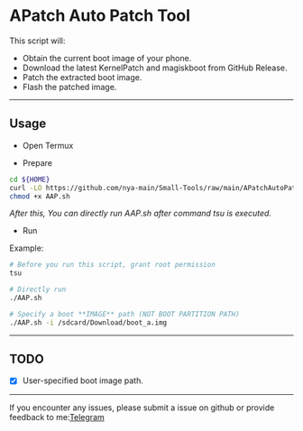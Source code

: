 # APatch Auto Patch Tool

This script will:

- Obtain the current boot image of your phone.
- Download the latest KernelPatch and magiskboot from GitHub Release.
- Patch the extracted boot image.
- Flash the patched image.

---

## Usage

- Open Termux

- Prepare

```bash
cd ${HOME}
curl -LO https://github.com/nya-main/Small-Tools/raw/main/APatchAutoPatch/AAP.sh
chmod +x AAP.sh
```

*After this, You can directly run AAP.sh after command tsu is executed.*

- Run

Example:

```bash
# Before you run this script, grant root permission
tsu

# Directly run
./AAP.sh 

# Specify a boot **IMAGE** path (NOT BOOT PARTITION PATH)
./AAP.sh -i /sdcard/Download/boot_a.img
```

---

## TODO

- [x] User-specified boot image path.

---

If you encounter any issues, please submit a issue on github or provide feedback to me:[Telegram](https://t.me/nya_main)
